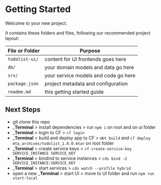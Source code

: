 # Getting Started

Welcome to your new project.

It contains these folders and files, following our recommended project layout:

File or Folder | Purpose
---------|----------
`todolist-ui/` | content for UI frontends goes here
`db/` | your domain models and data go here
`srv/` | your service models and code go here
`package.json` | project metadata and configuration
`readme.md` | this getting started guide


## Next Steps

- git clone this repo
- _**Terminal** > install dependencies > run `npm i` on root and on ui folder
- _**Terminal** > login to CF > `cf login`
- _**Terminal** > build and deploy app to CF > `mbt build` and `cf deploy mta_archives/todolist_1.0.0.mtar` on root folder
- _**Terminal** > create service keys > `cf create-service-key SERVICE_INSTANCE SERVICE_KEY`
- _**Terminal** > bindind to service instances > `cds bind -2 SERVICE_INSTANCE:SERVICE_KEY`
- _**Terminal** > start services > `cds watch --profile hybrid` 
- open a new _**Terminal** > start UI >  move to UI folder and run `npm run start-local`